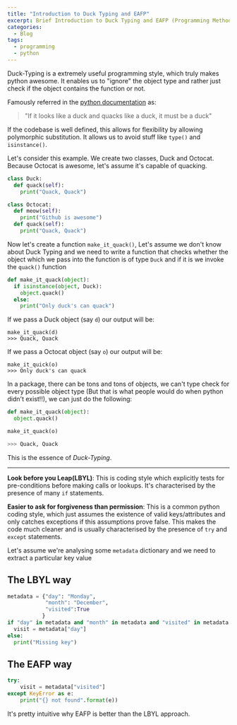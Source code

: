 ```yaml
---
title: "Introduction to Duck Typing and EAFP"
excerpt: Brief Introduction to Duck Typing and EAFP (Programming Methodology)
categories:
  - Blog
tags:
  - programming
  - python
---
```

Duck-Typing is a extremely useful programming style, which truly makes python awesome. It enables us to "ignore" the object type and rather just check if the object contains the function or not.

Famously referred in the [python documentation](https://docs.python.org/3/glossary.html#term-duck-typing) as:

> "If it looks like a duck and quacks like a duck, it must be a duck"

If the codebase is well defined, this allows for flexibility by allowing polymorphic substitution. It allows us to avoid stuff like `type()` and `isinstance()`.

Let's consider this example. We create two classes, Duck and Octocat. Because Octocat is awesome, let's assume it's capable of quacking.
```python
class Duck:
  def quack(self):
    print("Quack, Quack")

class Octocat:
  def meow(self):
    print("Github is awesome")
  def quack(self):
    print("Quack, Quack")
```

Now let's create a function `make_it_quack()`, Let's assume we don't know about Duck Typing and we need to write a function that checks whether the object which we pass into the function is of type `Duck` and if it is we invoke the `quack()` function

```python
def make_it_quack(object):
  if isinstance(object, Duck):
    object.quack()
  else:
    print("Only duck's can quack")
```

If we pass a Duck object (say `d`) our output will be:

```
make_it_quack(d)
>>> Quack, Quack
```

If we pass a Octocat object (say `o`) our output will be:

```
make_it_quick(o)
>>> Only duck's can quack
```

In a package, there can be tons and tons of objects, we can't type check for every possible object type (But that is what people would do when python didn't exist!!), we can just do the following:

```python
def make_it_quack(object):
  object.quack()

make_it_quack(o)

>>> Quack, Quack
```

This is the essence of *Duck-Typing*.

---

**Look before you Leap(LBYL)**: This is coding style which explicitly tests for pre-conditions before making calls or lookups. It's characterised by the presence of many `if` statements.

**Easier to ask for forgiveness than permission**: This is a common python coding style, which just assumes the existence of valid keys/attributes and only catches exceptions if this assumptions prove false. This makes the code much cleaner and is usually characterised by the presence of `try` and `except` statements.

Let's assume we're analysing some `metadata` dictionary and we need to extract a particular key value

## The LBYL way

```python
metadata = {"day": "Monday",
            "month": "December",
            "visited":True
           }
if "day" in metadata and "month" in metadata and "visited" in metadata:
  visit = metadata["day"]
else:
  print("Missing key")
```

## The EAFP way

```python
try:
    visit = metadata["visited"]
except KeyError as e:
    print("{} not found".format(e))
```

It's pretty intuitive why EAFP is better than the LBYL approach.